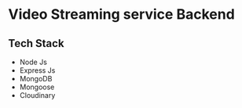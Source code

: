 # Video Streaming service Backend

## Tech Stack

- Node Js
- Express Js
- MongoDB
- Mongoose
- Cloudinary
